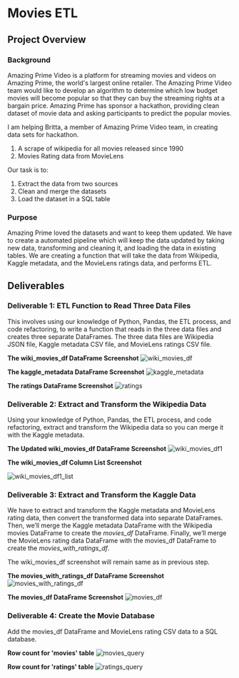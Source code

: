 # Movies ETL

## Project Overview

### Background
Amazing Prime Video is a platform for streaming movies and videos on Amazing Prime, the world's largest online retailer. The Amazing Prime Video team would like to develop an algorithm to determine which low budget movies will become popular so that they can buy the streaming rights at a bargain price. Amazing Prime has sponsor a hackathon, providing clean dataset of movie data and asking participants to predict the popular movies.

I am helping Britta, a member of Amazing Prime Video team, in creating data sets for hackathon. 
1. A scrape of wikipedia for all movies released since 1990
2. Movies Rating data from MovieLens

Our task is to:
1. Extract the data from two sources
2. Clean and merge the datasets
3. Load the dataset in a SQL table

### Purpose
Amazing Prime loved the datasets and want to keep them updated. We have to create a automated pipeline which will keep the data updated by taking new data, transforming and cleaning it, and loading the data in existing tables. We are creating a function that will take the data from Wikipedia, Kaggle metadata, and the MovieLens ratings data, and performs ETL.    

## Deliverables

### Deliverable 1: ETL Function to Read Three Data Files
This involves using our knowledge of Python, Pandas, the ETL process, and code refactoring, to write a function that reads in the three data files and creates three separate DataFrames. The three data files are Wikipedia JSON file,  Kaggle metadata CSV file, and MovieLens ratings CSV file.

**The wiki_movies_df DataFrame Screenshot**
![wiki_movies_df](./Images/wiki_movies_df.png)

**The kaggle_metadata DataFrame Screenshot**
![kaggle_metadata](./Images/kaggle_metadata.png)

**The ratings DataFrame Screenshot**
![ratings](./Images/ratings.png)

### Deliverable 2: Extract and Transform the Wikipedia Data
Using your knowledge of Python, Pandas, the ETL process, and code refactoring, extract and transform the Wikipedia data so you can merge it with the Kaggle metadata.

**The Updated wiki_movies_df DataFrame Screenshot**
![wiki_movies_df1](./Images/wiki_movies_df1.png)

**The wiki_movies_df Column List Screenshot**

![wiki_movies_df1_list](./Images/wiki_movies_df1_list.png)

### Deliverable 3: Extract and Transform the Kaggle Data 
We have to extract and transform the Kaggle metadata and MovieLens rating data, then convert the transformed data into separate DataFrames. Then, we’ll merge the Kaggle metadata DataFrame with the Wikipedia movies DataFrame to create the *movies_df* DataFrame. Finally, we’ll merge the MovieLens rating data DataFrame with the movies_df DataFrame to create the *movies_with_ratings_df*. 

The wiki_movies_df screenshot will remain same as in previous step.

**The movies_with_ratings_df DataFrame Screenshot**
![movies_with_ratings_df](./Images/movies_with_ratings_df.png)

**The movies_df DataFrame Screenshot**
![movies_df](./Images/movies_df.png)

### Deliverable 4: Create the Movie Database
Add the movies_df DataFrame and MovieLens rating CSV data to a SQL database.

**Row count for 'movies' table**
![movies_query](./Resources/movies_query.png)

**Row count for 'ratings' table**
![ratings_query](./Resources/ratings_query.png)
